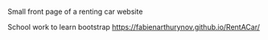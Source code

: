 Small front page of a renting car website

School work to learn bootstrap
https://fabienarthurynov.github.io/RentACar/
